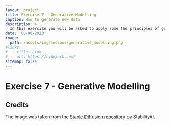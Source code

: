 ```yaml
---
layout: project
title: Exercise 7 - Generative Modelling
caption: How to generate new data
description: >
  In this exercise you will be asked to apply some the principles of generative modelling you learned in the lecture to biological problems.
date: '08-08-2023'
image: 
  path: /assets/img/lessons/generative_modelling.png
#links:
#  - title: Link
#    url: https://hydejack.com/
sitemap: false
---
```


# Exercise 7 - Generative Modelling




## Credits

The image was taken from the [Stable Diffusion repository](https://github.com/Stability-AI/stablediffusion/blob/main/assets/stable-samples/txt2img/768/merged-0002.png) by StabilityAI.
